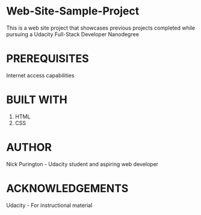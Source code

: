 # Web-Site-Sample-Project

This is a web site project that showcases previous projects completed while pursuing a Udacity Full-Stack Developer Nanodegree

# PREREQUISITES

Internet access capabilities

# BUILT WITH

1. HTML
2. CSS

# AUTHOR

Nick Purington - Udacity student and aspiring web developer

# ACKNOWLEDGEMENTS

Udacity - For instructional material


